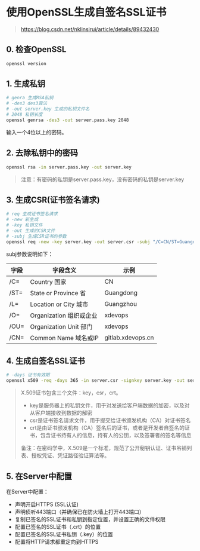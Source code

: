 # 使用OpenSSL生成自签名SSL证书

> https://blog.csdn.net/nklinsirui/article/details/89432430

## 0. 检查OpenSSL

```bash
openssl version
```

## 1. 生成私钥

```bash
# genra	生成RSA私钥
# -des3	des3算法
# -out server.key 生成的私钥文件名
# 2048 私钥长度
openssl genrsa -des3 -out server.pass.key 2048
```

输入一个4位以上的密码。

## 2. 去除私钥中的密码

```bash
openssl rsa -in server.pass.key -out server.key
```

> 注意：有密码的私钥是server.pass.key，没有密码的私钥是server.key

## 3. 生成CSR(证书签名请求)

```bash
# req 生成证书签名请求
# -new 新生成
# -key 私钥文件
# -out 生成的CSR文件
# -subj 生成CSR证书的参数
openssl req -new -key server.key -out server.csr -subj "/C=CN/ST=Guangdong/L=Guangzhou/O=xdevops/OU=xdevops/CN=gitlab.xdevops.cn"
```

subj参数说明如下：

| 字段 | 字段含义 | 示例 |
| ---- | -------- | ---- |
| /C=  | Country 国家 | CN |
| /ST= | State or Province 省 | Guangdong |
| /L= | Location or City 城市 |  Guangzhou |
| /O= | Organization 组织或企业 | xdevops |
| /OU= | Organization Unit 部门 | xdevops |
| /CN= | Common Name 域名或IP | gitlab.xdevops.cn |

## 4. 生成自签名SSL证书

```bash
# -days 证书有效期
openssl x509 -req -days 365 -in server.csr -signkey server.key -out server.crt
```

> X.509证书包含三个文件：key，csr，crt。
>
> - key是服务器上的私钥文件，用于对发送给客户端数据的加密，以及对从客户端接收到数据的解密
> - csr是证书签名请求文件，用于提交给证书颁发机构（CA）对证书签名
> - crt是由证书颁发机构（CA）签名后的证书，或者是开发者自签名的证书，包含证书持有人的信息，持有人的公钥，以及签署者的签名等信息
>
> 备注：在密码学中，X.509是一个标准，规范了公开秘钥认证、证书吊销列表、授权凭证、凭证路径验证算法等。

## 5. 在Server中配置

在Server中配置：

- 声明开启HTTPS (SSL认证)
- 声明侦听443端口（并确保已在防火墙上打开443端口）
- 复制已签名的SSL证书和私钥到指定位置，并设置正确的文件权限
- 配置已签名的SSL证书（.crt）的位置
- 配置已签名的SSL证书私钥（.key）的位置
- 配置将HTTP请求都重定向到HTTPS